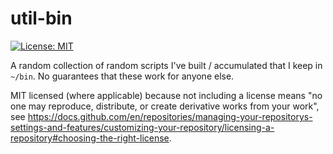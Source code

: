 # util-bin
[![License: MIT](https://img.shields.io/badge/License-MIT-yellow.svg)](https://opensource.org/licenses/MIT)

A random collection of random scripts I've built / accumulated that I keep in `~/bin`.
No guarantees that these work for anyone else.

MIT licensed (where applicable) because not including a license means "no one may reproduce,
distribute, or create derivative works from your work", see 
https://docs.github.com/en/repositories/managing-your-repositorys-settings-and-features/customizing-your-repository/licensing-a-repository#choosing-the-right-license.
